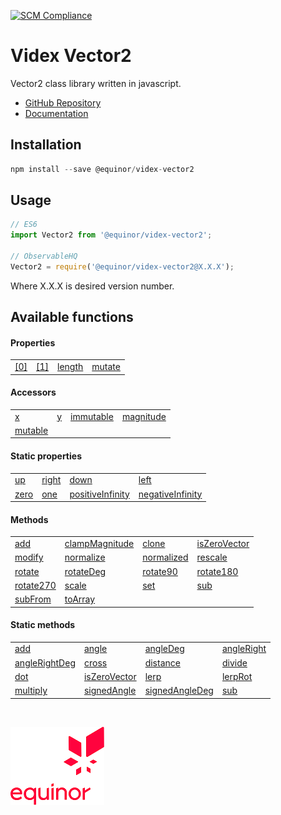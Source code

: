 [![SCM Compliance](https://scm-compliance-api.radix.equinor.com/repos/equinor/videx-vector2/badge)](https://scm-compliance-api.radix.equinor.com/repos/equinor/videx-vector2/badge)

# Videx Vector2

Vector2 class library written in javascript.

- [GitHub Repository](https://github.com/equinor/videx-vector2)
- [Documentation](https://equinor.github.io/videx-vector2)

## Installation
```js
npm install --save @equinor/videx-vector2
```

## Usage

```js
// ES6
import Vector2 from '@equinor/videx-vector2';

// ObservableHQ
Vector2 = require('@equinor/videx-vector2@X.X.X');
```
Where X.X.X is desired version number.

## Available functions

#### Properties

<table style="width:auto;">
  <tr>
    <td><a href="https://equinor.github.io/videx-vector2/classes/_index_.vector2.html#0">[0]</a></td>
    <td><a href="https://equinor.github.io/videx-vector2/classes/_index_.vector2.html#1">[1]</a></td>
    <td><a href="https://equinor.github.io/videx-vector2/classes/_index_.vector2.html#length">length</a></td>
    <td><a href="https://equinor.github.io/videx-vector2/classes/_index_.vector2.html#mutate">mutate</a></td>
  </tr>
</table>

#### Accessors

<table style="width:auto;">
  <tr>
    <td><a href="https://equinor.github.io/videx-vector2/classes/_index_.vector2.html#x">x</a></td>
    <td><a href="https://equinor.github.io/videx-vector2/classes/_index_.vector2.html#y">y</a></td>
    <td><a href="https://equinor.github.io/videx-vector2/classes/_index_.vector2.html#immutable">immutable</a></td>
    <td><a href="https://equinor.github.io/videx-vector2/classes/_index_.vector2.html#magnitude">magnitude</a></td>
  </tr>
  <tr>
    <td><a href="https://equinor.github.io/videx-vector2/classes/_index_.vector2.html#mutable">mutable</a></td>
  </tr>
</table>

#### Static properties

<table style="width:auto;">
  <tr>
    <td><a href="https://equinor.github.io/videx-vector2/classes/_index_.vector2.html#up">up</a></td>
    <td><a href="https://equinor.github.io/videx-vector2/classes/_index_.vector2.html#right">right</a></td>
    <td><a href="https://equinor.github.io/videx-vector2/classes/_index_.vector2.html#down">down</a></td>
    <td><a href="https://equinor.github.io/videx-vector2/classes/_index_.vector2.html#left">left</a></td>
  </tr>
  <tr>
    <td><a href="https://equinor.github.io/videx-vector2/classes/_index_.vector2.html#zero">zero</a></td>
    <td><a href="https://equinor.github.io/videx-vector2/classes/_index_.vector2.html#one">one</a></td>
    <td><a href="https://equinor.github.io/videx-vector2/classes/_index_.vector2.html#positiveinfinity">positiveInfinity</a></td>
    <td><a href="https://equinor.github.io/videx-vector2/classes/_index_.vector2.html#negativeinfinity">negativeInfinity</a></td>
  </tr>
</table>

#### Methods

<table style="width:auto;">
  <tr>
    <td><a href="https://equinor.github.io/videx-vector2/classes/_index_.vector2.html#add">add</a></td>
    <td><a href="https://equinor.github.io/videx-vector2/classes/_index_.vector2.html#clampmagnitude">clampMagnitude</a></td>
    <td><a href="https://equinor.github.io/videx-vector2/classes/_index_.vector2.html#clone">clone</a></td>
    <td><a href="https://equinor.github.io/videx-vector2/classes/_index_.vector2.html#iszerovector">isZeroVector</a></td>
  </tr>
  <tr>
    <td><a href="https://equinor.github.io/videx-vector2/classes/_index_.vector2.html#modify">modify</a></td>
    <td><a href="https://equinor.github.io/videx-vector2/classes/_index_.vector2.html#normalize">normalize</a></td>
    <td><a href="https://equinor.github.io/videx-vector2/classes/_index_.vector2.html#normalized">normalized</a></td>
    <td><a href="https://equinor.github.io/videx-vector2/classes/_index_.vector2.html#rescale">rescale</a></td>
  </tr>
  <tr>
    <td><a href="https://equinor.github.io/videx-vector2/classes/_index_.vector2.html#rotate">rotate</a></td>
    <td><a href="https://equinor.github.io/videx-vector2/classes/_index_.vector2.html#rotatedeg">rotateDeg</a></td>
    <td><a href="https://equinor.github.io/videx-vector2/classes/_index_.vector2.html#rotate90">rotate90</a></td>
    <td><a href="https://equinor.github.io/videx-vector2/classes/_index_.vector2.html#rotate180">rotate180</a></td>
  </tr>
  <tr>
    <td><a href="https://equinor.github.io/videx-vector2/classes/_index_.vector2.html#rotate270">rotate270</a></td>
    <td><a href="https://equinor.github.io/videx-vector2/classes/_index_.vector2.html#scale">scale</a></td>
    <td><a href="https://equinor.github.io/videx-vector2/classes/_index_.vector2.html#set">set</a></td>
    <td><a href="https://equinor.github.io/videx-vector2/classes/_index_.vector2.html#sub">sub</a></td>
  </tr>
  <tr>
    <td><a href="https://equinor.github.io/videx-vector2/classes/_index_.vector2.html#subfrom">subFrom</a></td>
    <td><a href="https://equinor.github.io/videx-vector2/classes/_index_.vector2.html#toarray">toArray</a></td>
  </tr>
</table>

#### Static methods

<table style="width:auto;">
  <tr>
    <td><a href="https://equinor.github.io/videx-vector2/classes/_index_.vector2.html#add-1">add</a></td>
    <td><a href="https://equinor.github.io/videx-vector2/classes/_index_.vector2.html#angle">angle</a></td>
    <td><a href="https://equinor.github.io/videx-vector2/classes/_index_.vector2.html#angledeg">angleDeg</a></td>
    <td><a href="https://equinor.github.io/videx-vector2/classes/_index_.vector2.html#angleright">angleRight</a></td>
  </tr>
  <tr>
    <td><a href="https://equinor.github.io/videx-vector2/classes/_index_.vector2.html#anglerightdeg">angleRightDeg</a></td>
    <td><a href="https://equinor.github.io/videx-vector2/classes/_index_.vector2.html#cross">cross</a></td>
    <td><a href="https://equinor.github.io/videx-vector2/classes/_index_.vector2.html#distance">distance</a></td>
    <td><a href="https://equinor.github.io/videx-vector2/classes/_index_.vector2.html#divide">divide</a></td>
  </tr>
  <tr>
    <td><a href="https://equinor.github.io/videx-vector2/classes/_index_.vector2.html#dot">dot</a></td>
    <td><a href="https://equinor.github.io/videx-vector2/classes/_index_.vector2.html#iszerovector-1">isZeroVector</a></td>
    <td><a href="https://equinor.github.io/videx-vector2/classes/_index_.vector2.html#lerp">lerp</a></td>
    <td><a href="https://equinor.github.io/videx-vector2/classes/_index_.vector2.html#lerprot">lerpRot</a></td>
  </tr>
  <tr>
    <td><a href="https://equinor.github.io/videx-vector2/classes/_index_.vector2.html#multiply">multiply</a></td>
    <td><a href="https://equinor.github.io/videx-vector2/classes/_index_.vector2.html#signedangle">signedAngle</a></td>
    <td><a href="https://equinor.github.io/videx-vector2/classes/_index_.vector2.html#signedangledeg">signedAngleDeg</a></td>
    <td><a href="https://equinor.github.io/videx-vector2/classes/_index_.vector2.html#sub-1">sub</a></td>
  </tr>
</table>

<br/>

![Equinor Logo](images/equinor-logo.png)
